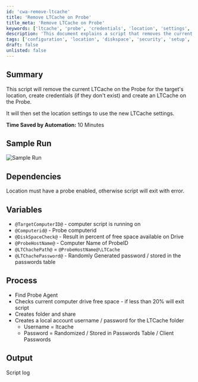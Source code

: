 ```yaml
---
id: 'cwa-remove-ltcache'
title: 'Remove LTCache on Probe'
title_meta: 'Remove LTCache on Probe'
keywords: ['ltcache', 'probe', 'credentials', 'location', 'settings', 'diskspace', 'folder', 'share', 'local', 'account']
description: 'This document explains a script that removes the current LTCache on the Probe for a specific location, creates necessary credentials if they do not exist, and sets up a new LTCache. It also includes details on dependencies, variables used in the script, and the overall process, ensuring efficient management of LTCache settings.'
tags: ['configuration', 'location', 'diskspace', 'security', 'setup', 'windows']
draft: false
unlisted: false
---
```

## Summary

This script will remove the current LTCache on the Probe for the target's location, create credentials (if they don't exist) and create an LTCache on the Probe.  

It will then set the location settings to use the new LTCache settings.

**Time Saved by Automation:** 10 Minutes

## Sample Run

![Sample Run](5078775/docs/8071136/images/11231805)

## Dependencies

Location must have a probe enabled, otherwise script will exit with error.

## Variables

- `@TargetComputerID@` - computer script is running on
- `@Computerid@` - Probe computerid
- `@DiskSpaceCheck@` - Result in percent of free space available on Drive
- `@ProbeHostName@` - Computer Name of ProbeID
- `@LTChachePath@` = `@ProbeHostName@\LTCache`
- `@LTChachePassword@` - Randomly Generated password / stored in the passwords table

## Process

- Find Probe Agent
- Checks current computer drive free space - if less than 20% will exit script
- Creates folder and share
- Creates a local account username / password for the LTCache folder
  - Username = ltcache 
  - Password = Randomized / Stored in Passwords Table / Client Passwords

## Output

Script log


